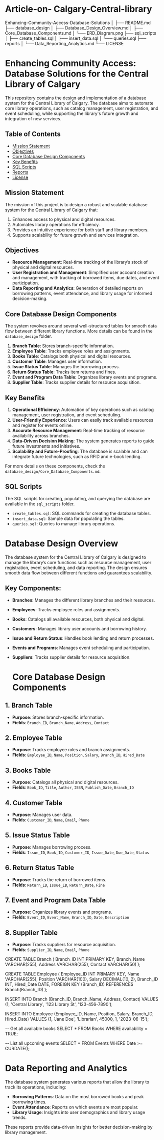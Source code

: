 # Article-on- Calgary-Central-library
Enhancing-Community-Access-Database-Solutions
│
├── README.md
├── database_design
│   ├── Database_Design_Overview.md
│   ├── Core_Database_Components.md
│   └── ERD_Diagram.png
├── sql_scripts
│   ├── create_tables.sql
│   ├── insert_data.sql
│   └── queries.sql
├── reports
│   └── Data_Reporting_Analytics.md
└── LICENSE

# Enhancing Community Access: Database Solutions for the Central Library of Calgary

This repository contains the design and implementation of a database system for the Central Library of Calgary. The database aims to automate core library operations, such as catalog management, user registration, and event scheduling, while supporting the library's future growth and integration of new services.

## Table of Contents
- [Mission Statement](#mission-statement)
- [Objectives](#objectives)
- [Core Database Design Components](#core-database-design-components)
- [Key Benefits](#key-benefits)
- [SQL Scripts](#sql-scripts)
- [Reports](#reports)
- [License](#license)

## Mission Statement
The mission of this project is to design a robust and scalable database system for the Central Library of Calgary that:

1. Enhances access to physical and digital resources.
2. Automates library operations for efficiency.
3. Provides an intuitive experience for both staff and library members.
4. Supports scalability for future growth and services integration.

## Objectives
- **Resource Management**: Real-time tracking of the library’s stock of physical and digital resources.
- **User Registration and Management**: Simplified user account creation and management, with tracking of borrowed items, due dates, and event participation.
- **Data Reporting and Analytics**: Generation of detailed reports on borrowing patterns, event attendance, and library usage for informed decision-making.

## Core Database Design Components
The system revolves around several well-structured tables for smooth data flow between different library functions. More details can be found in the `database_design` folder.

1. **Branch Table**: Stores branch-specific information.
2. **Employee Table**: Tracks employee roles and assignments.
3. **Books Table**: Catalogs both physical and digital resources.
4. **Customer Table**: Manages user information.
5. **Issue Status Table**: Manages the borrowing process.
6. **Return Status Table**: Tracks item returns and fines.
7. **Event and Program Data Table**: Organizes library events and programs.
8. **Supplier Table**: Tracks supplier details for resource acquisition.

## Key Benefits
1. **Operational Efficiency**: Automation of key operations such as catalog management, user registration, and event scheduling.
2. **User-Friendly Experience**: Users can easily track available resources and register for events online.
3. **Accurate Resource Management**: Real-time tracking of resource availability across branches.
4. **Data-Driven Decision Making**: The system generates reports to guide future investments and initiatives.
5. **Scalability and Future-Proofing**: The database is scalable and can integrate future technologies, such as RFID and e-book lending.

For more details on these components, check the `database_design/Core_Database_Components.md`.

## SQL Scripts
The SQL scripts for creating, populating, and querying the database are available in the `sql_scripts` folder.
- `create_tables.sql`: SQL commands for creating the database tables.
- `insert_data.sql`: Sample data for populating the tables.
- `queries.sql`: Queries to manage library operations.

# Database Design Overview

The database system for the Central Library of Calgary is designed to manage the library’s core functions such as resource management, user registration, event scheduling, and data reporting. The design ensures smooth data flow between different functions and guarantees scalability.

## Key Components:
- **Branches**: Manages the different library branches and their resources.
- **Employees**: Tracks employee roles and assignments.
- **Books**: Catalogs all available resources, both physical and digital.
- **Customers**: Manages library user accounts and borrowing history.
- **Issue and Return Status**: Handles book lending and return processes.
- **Events and Programs**: Manages event scheduling and participation.
- **Suppliers**: Tracks supplier details for resource acquisition.

  # Core Database Design Components

## 1. Branch Table
- **Purpose**: Stores branch-specific information.
- **Fields**: `Branch_ID`, `Branch_Name`, `Address`, `Contact`

## 2. Employee Table
- **Purpose**: Tracks employee roles and branch assignments.
- **Fields**: `Employee_ID`, `Name`, `Position`, `Salary`, `Branch_ID`, `Hired_Date`

## 3. Books Table
- **Purpose**: Catalogs all physical and digital resources.
- **Fields**: `Book_ID`, `Title`, `Author`, `ISBN`, `Publish_Date`, `Branch_ID`

## 4. Customer Table
- **Purpose**: Manages user data.
- **Fields**: `Customer_ID`, `Name`, `Email`, `Phone`

## 5. Issue Status Table
- **Purpose**: Manages borrowing process.
- **Fields**: `Issue_ID`, `Book_ID`, `Customer_ID`, `Issue_Date`, `Due_Date`, `Status`

## 6. Return Status Table
- **Purpose**: Tracks the return of borrowed items.
- **Fields**: `Return_ID`, `Issue_ID`, `Return_Date`, `Fine`

## 7. Event and Program Data Table
- **Purpose**: Organizes library events and programs.
- **Fields**: `Event_ID`, `Event_Name`, `Branch_ID`, `Date`, `Description`

## 8. Supplier Table
- **Purpose**: Tracks suppliers for resource acquisition.
- **Fields**: `Supplier_ID`, `Name`, `Email`, `Phone`

CREATE TABLE Branch (
    Branch_ID INT PRIMARY KEY,
    Branch_Name VARCHAR(255),
    Address VARCHAR(255),
    Contact VARCHAR(50)
);

CREATE TABLE Employee (
    Employee_ID INT PRIMARY KEY,
    Name VARCHAR(255),
    Position VARCHAR(100),
    Salary DECIMAL(10, 2),
    Branch_ID INT,
    Hired_Date DATE,
    FOREIGN KEY (Branch_ID) REFERENCES Branch(Branch_ID)
);

INSERT INTO Branch (Branch_ID, Branch_Name, Address, Contact)
VALUES (1, 'Central Library', '123 Library St', '123-456-7890');

INSERT INTO Employee (Employee_ID, Name, Position, Salary, Branch_ID, Hired_Date)
VALUES (1, 'Jane Doe', 'Librarian', 45000, 1, '2023-06-15');

-- Get all available books
SELECT * FROM Books WHERE availability = TRUE;

-- List all upcoming events
SELECT * FROM Events WHERE Date >= CURDATE();

# Data Reporting and Analytics

The database system generates various reports that allow the library to track its operations, including:

- **Borrowing Patterns**: Data on the most borrowed books and peak borrowing times.
- **Event Attendance**: Reports on which events are most popular.
- **Library Usage**: Insights into user demographics and library usage trends.

These reports provide data-driven insights for better decision-making by library management.



 
 

